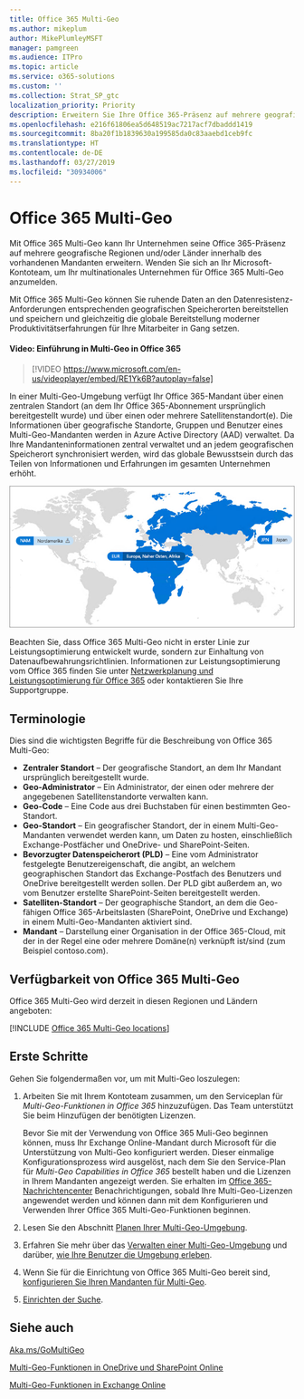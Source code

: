```yaml
---
title: Office 365 Multi-Geo
ms.author: mikeplum
author: MikePlumleyMSFT
manager: pamgreen
ms.audience: ITPro
ms.topic: article
ms.service: o365-solutions
ms.custom: ''
ms.collection: Strat_SP_gtc
localization_priority: Priority
description: Erweitern Sie Ihre Office 365-Präsenz auf mehrere geografische Regionen mit Office 365 Multi-Geo.
ms.openlocfilehash: e216f61806ea5d648519ac7217acf7dbaddd1419
ms.sourcegitcommit: 8ba20f1b1839630a199585da0c83aaebd1ceb9fc
ms.translationtype: HT
ms.contentlocale: de-DE
ms.lasthandoff: 03/27/2019
ms.locfileid: "30934006"
---
```

# <a name="office-365-multi-geo"></a>Office 365 Multi-Geo

Mit Office 365 Multi-Geo kann Ihr Unternehmen seine Office 365-Präsenz auf mehrere geografische Regionen und/oder Länder innerhalb des vorhandenen Mandanten erweitern. Wenden Sie sich an Ihr Microsoft-Kontoteam, um Ihr multinationales Unternehmen für Office 365 Multi-Geo anzumelden.
  
Mit Office 365 Multi-Geo können Sie ruhende Daten an den Datenresistenz-Anforderungen entsprechenden geografischen Speicherorten bereitstellen und speichern und gleichzeitig die globale Bereitstellung moderner Produktivitätserfahrungen für Ihre Mitarbeiter in Gang setzen.

#### <a name="video-introducing-office-365-multi-geo"></a>Video: Einführung in Multi-Geo in Office 365

> [!VIDEO https://www.microsoft.com/en-us/videoplayer/embed/RE1Yk6B?autoplay=false]

In einer Multi-Geo-Umgebung verfügt Ihr Office 365-Mandant über einen zentralen Standort (an dem Ihr Office 365-Abonnement ursprünglich bereitgestellt wurde) und über einen oder mehrere Satellitenstandort(e). Die Informationen über geografische Standorte, Gruppen und Benutzer eines Multi-Geo-Mandanten werden in Azure Active Directory (AAD) verwaltet. Da Ihre Mandanteninformationen zentral verwaltet und an jedem geografischen Speicherort synchronisiert werden, wird das globale Bewusstsein durch das Teilen von Informationen und Erfahrungen im gesamten Unternehmen erhöht.

![Screenshot der Multi-Geo-Zuordnung aus der SharePoint-Admin Center](media/multi-geo-world-map.png)

Beachten Sie, dass Office 365 Multi-Geo nicht in erster Linie zur Leistungsoptimierung entwickelt wurde, sondern zur Einhaltung von Datenaufbewahrungsrichtlinien. Informationen zur Leistungsoptimierung vom Office 365 finden Sie unter [Netzwerkplanung und Leistungsoptimierung für Office 365](https://support.office.com/article/e5f1228c-da3c-4654-bf16-d163daee8848) oder kontaktieren Sie Ihre Supportgruppe.

## <a name="terminology"></a>Terminologie

Dies sind die wichtigsten Begriffe für die Beschreibung von Office 365 Multi-Geo:

- **Zentraler Standort** – Der geografische Standort, an dem Ihr Mandant ursprünglich bereitgestellt wurde.
- **Geo-Administrator** – Ein Administrator, der einen oder mehrere der angegebenen Satellitenstandorte verwalten kann.
- **Geo-Code** – Eine Code aus drei Buchstaben für einen bestimmten Geo-Standort.
- **Geo-Standort** – Ein geografischer Standort, der in einem Multi-Geo-Mandanten verwendet werden kann, um Daten zu hosten, einschließlich Exchange-Postfächer und OneDrive- und SharePoint-Seiten.
- **Bevorzugter Datenspeicherort (PLD)** – Eine vom Administrator festgelegte Benutzereigenschaft, die angibt, an welchem geographischen Standort das Exchange-Postfach des Benutzers und OneDrive bereitgestellt werden sollen. Der PLD gibt außerdem an, wo vom Benutzer erstellte SharePoint-Seiten bereitgestellt werden.
- **Satelliten-Standort** – Der geographische Standort, an dem die Geo-fähigen Office 365-Arbeitslasten (SharePoint, OneDrive und Exchange) in einem Multi-Geo-Mandanten aktiviert sind.
- **Mandant** – Darstellung einer Organisation in der Office 365-Cloud, mit der in der Regel eine oder mehrere Domäne(n) verknüpft ist/sind (zum Beispiel contoso.com).

## <a name="office-365-multi-geo-availability"></a>Verfügbarkeit von Office 365 Multi-Geo

Office 365 Multi-Geo wird derzeit in diesen Regionen und Ländern angeboten:

[!INCLUDE [Office 365 Multi-Geo locations](includes/office-365-multi-geo-locations.md)]

## <a name="getting-started"></a>Erste Schritte

Gehen Sie folgendermaßen vor, um mit Multi-Geo loszulegen:

1. Arbeiten Sie mit Ihrem Kontoteam zusammen, um den Serviceplan für _Multi-Geo-Funktionen in Office 365_ hinzuzufügen. Das Team unterstützt Sie beim Hinzufügen der benötigten Lizenzen.

   Bevor Sie mit der Verwendung von Office 365 Muli-Geo beginnen können, muss Ihr Exchange Online-Mandant durch Microsoft für die Unterstützung von Multi-Geo konfiguriert werden. Dieser einmalige Konfigurationsprozess wird ausgelöst, nach dem Sie den Service-Plan für *Multi-Geo Capabilities in Office 365* bestellt haben und die Lizenzen in Ihrem Mandanten angezeigt werden. Sie erhalten im [Office 365-Nachrichtencenter](https://support.office.com/article/38FB3333-BFCC-4340-A37B-DEDA509C2093) Benachrichtigungen, sobald Ihre Multi-Geo-Lizenzen angewendet werden und können dann mit dem Konfigurieren und Verwenden Ihrer Office 365 Multi-Geo-Funktionen beginnen.

2. Lesen Sie den Abschnitt [Planen Ihrer Multi-Geo-Umgebung](plan-for-multi-geo.md).

3. Erfahren Sie mehr über das [Verwalten einer Multi-Geo-Umgebung](administering-a-multi-geo-environment.md) und darüber, [wie Ihre Benutzer die Umgebung erleben](multi-geo-user-experience.md).

4. Wenn Sie für die Einrichtung von Office 365 Multi-Geo bereit sind, [konfigurieren Sie Ihren Mandanten für Multi-Geo](multi-geo-tenant-configuration.md).

5. [Einrichten der Suche](configure-search-for-multi-geo.md).

## <a name="see-also"></a>Siehe auch

[Aka.ms/GoMultiGeo ](https://Aka.ms/GoMultiGeo)

[Multi-Geo-Funktionen in OneDrive und SharePoint Online](multi-geo-capabilities-in-onedrive-and-sharepoint-online-in-office-365.md)

[Multi-Geo-Funktionen in Exchange Online](multi-geo-capabilities-in-exchange-online.md)
